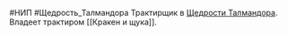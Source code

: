 #НИП #Щедрость_Талмандора 
Трактирщик в [Щедрости Талмандора](Щедрость%20Талмандора.md). Владеет трактиром [[Кракен и щука]].